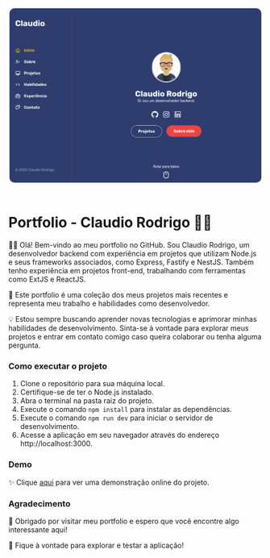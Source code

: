 <div style="text-align: center">
    <a href="https://portfolio-claudiozh.vercel.app" target="_blank">
  <img src="./public/images/og-image.png" alt="Logo do meu site" style="max-width: 500px; border-radius: 10px; margin-bottom: 20px">
    </a>
</div>

# Portfolio - Claudio Rodrigo 👨‍💻

👨‍💻 Olá! Bem-vindo ao meu portfolio no GitHub. Sou Claudio Rodrigo, um desenvolvedor backend com experiência em projetos que utilizam Node.js e seus frameworks associados, como Express, Fastify e NestJS. Também tenho experiência em projetos front-end, trabalhando com ferramentas como ExtJS e ReactJS.

🚀 Este portfolio é uma coleção dos meus projetos mais recentes e representa meu trabalho e habilidades como desenvolvedor.

💡 Estou sempre buscando aprender novas tecnologias e aprimorar minhas habilidades de desenvolvimento. Sinta-se à vontade para explorar meus projetos e entrar em contato comigo caso queira colaborar ou tenha alguma pergunta.

### Como executar o projeto 

1. Clone o repositório para sua máquina local.
2. Certifique-se de ter o Node.js instalado.
3. Abra o terminal na pasta raiz do projeto.
4. Execute o comando `npm install` para instalar as dependências.
5. Execute o comando `npm run dev` para iniciar o servidor de desenvolvimento.
6. Acesse a aplicação em seu navegador através do endereço http://localhost:3000.

### Demo
✨ Clique [aqui](https://claudiozh.vercel.app) para ver uma demonstração online do projeto.

### Agradecimento
🙌 Obrigado por visitar meu portfolio e espero que você encontre algo interessante aqui!

🚀 Fique à vontade para explorar e testar a aplicação!
